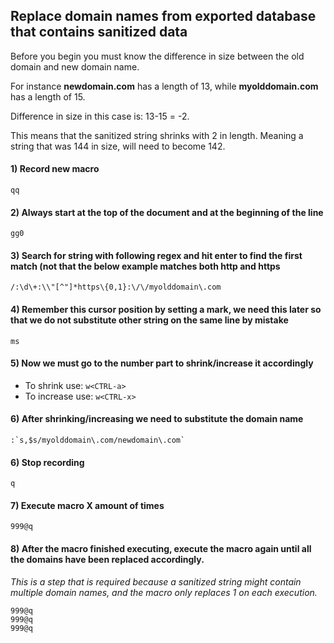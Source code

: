 ## Replace domain names from exported database that contains sanitized data

Before you begin you must know the difference in size between the old domain and new domain name.

For instance **newdomain.com** has a length of 13, while **myolddomain.com** has a length of 15.

Difference in size in this case is: 13-15 = -2.

This means that the sanitized string shrinks with 2 in length. Meaning a string that was 144 in size, will need to become 142.


#### 1) Record new macro
```
qq
```

#### 2) Always start at the top of the document and at the beginning of the line
```
gg0
```

#### 3) Search for string with following regex and hit enter to find the first match (not that the below example matches both http and https
```
/:\d\+:\\"[^"]*https\{0,1}:\/\/myolddomain\.com
```

#### 4) Remember this cursor position by setting a mark, we need this later so that we do not substitute other string on the same line by mistake
```
ms
```

#### 5) Now we must go to the number part to shrink/increase it accordingly
  - To shrink use: `w<CTRL-a>`
  - To increase use: `w<CTRL-x>`
  
#### 6) After shrinking/increasing we need to substitute the domain name
```
:`s,$s/myolddomain\.com/newdomain\.com`
```

#### 6) Stop recording
```
q
```

#### 7) Execute macro X amount of times
```
999@q
```

#### 8) After the macro finished executing, execute the macro again until all the domains have been replaced accordingly.

_This is a step that is required because a sanitized string might contain multiple domain names, and the macro only replaces 1 on each execution._

```
999@q
999@q
999@q
```
